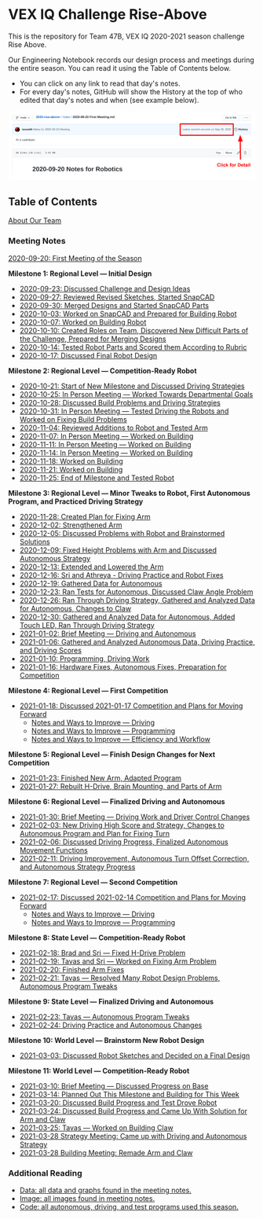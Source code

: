 # VEX IQ Challenge Rise-Above

This is the repository for Team 47B, VEX IQ 2020-2021 season challenge Rise Above.

Our Engineering Notebook records our design process and meetings during the entire season. You can read it using the Table of Contents below.  
- You can click on any link to read that day's notes.
- For every day's notes, GitHub will show the History at the top of who edited that day's notes and when (see example below).

![History and Timestamp](./img/readme-history.png)

## Table of Contents

[About Our Team](./notes/Team%20Bios.md)  

### Meeting Notes

[2020-09-20: First Meeting of the Season](./notes/2020-09-20%20First%20Meeting.md)

**Milestone 1: Regional Level — Initial Design**
- [2020-09-23: Discussed Challenge and Design Ideas](./notes/2020-09-23%20Remote%20Meeting.md)
- [2020-09-27: Reviewed Revised Sketches, Started SnapCAD](./notes/2020-09-27%20Meeting%20Notes.md)
- [2020-09-30: Merged Designs and Started SnapCAD Parts](./notes/2020-09-30%20Meeting%20Notes.md)
- [2020-10-03: Worked on SnapCAD and Prepared for Building Robot](./notes/2020-10-03%20Meeting%20Notes.md)
- [2020-10-07: Worked on Building Robot](./notes/2020-10-07%20Meeting%20Notes.md)
- [2020-10-10: Created Roles on Team, Discovered New Difficult Parts of the Challenge, Prepared for Merging Designs](./notes/2020-10-10%20Meeting%20Notes.md)
- [2020-10-14: Tested Robot Parts and Scored them According to Rubric](./notes/2020-10-14%20Meeting%20Notes.md)
- [2020-10-17: Discussed Final Robot Design](./notes/2020-10-17%20Meeting%20Notes.md)

**Milestone 2: Regional Level — Competition-Ready Robot**
- [2020-10-21: Start of New Milestone and Discussed Driving Strategies](./notes/2020-10-21%20Meeting%20Notes.md)
- [2020-10-25: In Person Meeting — Worked Towards Departmental Goals](./notes/2020-10-25%20Meeting%20Notes.md)
- [2020-10-28: Discussed Build Problems and Driving Strategies](./notes/2020-10-28%20Meeting%20Notes.md)
- [2020-10-31: In Person Meeting — Tested Driving the Robots and Worked on Fixing Build Problems](./notes/2020-10-31%20Meeting%20Notes.md)
- [2020-11-04: Reviewed Additions to Robot and Tested Arm](./notes/2020-11-04%20Meeting%20Notes.md)
- [2020-11-07: In Person Meeting — Worked on Building](./notes/2020-11-07%20Meeting%20Notes.md)
- [2020-11-11: In Person Meeting — Worked on Building](./notes/2020-11-11%20Meeting%20Notes.md)
- [2020-11-14: In Person Meeting — Worked on Building](./notes/2020-11-14%20Meeting%20Notes.md)
- [2020-11-18: Worked on Building](./notes/2020-11-18%20Meeting%20Notes.md)
- [2020-11-21: Worked on Building](./notes/2020-11-21%20Meeting%20Notes.md)
- [2020-11-25: End of Milestone and Tested Robot](./notes/2020-11-25%20Meeting%20Notes.md)

**Milestone 3: Regional Level — Minor Tweaks to Robot, First Autonomous Program, and Practiced Driving Strategy**
- [2020-11-28: Created Plan for Fixing Arm](./notes/2020-11-28%20Meeting%20Notes.md)
- [2020-12-02: Strengthened Arm](./notes/2020-12-02%20Meeting%20Notes.md)
- [2020-12-05: Discussed Problems with Robot and Brainstormed Solutions](./notes/2020-12-05%20Meeting%20Notes.md)
- [2020-12-09: Fixed Height Problems with Arm and Discussed Autonomous Strategy](./notes/2020-12-09%20Meeting%20Notes.md)
- [2020-12-13: Extended and Lowered the Arm](./notes/2020-12-13%20Meeting%20Notes.md)
- [2020-12-16: Sri and Athreya - Driving Practice and Robot Fixes](./notes/2020-12-16%20Meeting%20Notes.md)
- [2020-12-19: Gathered Data for Autonomous](./notes/2020-12-19%20Meeting%20Notes.md)
- [2020-12-23: Ran Tests for Autonomous, Discussed Claw Angle Problem](./notes/2020-12-23%20Meeting%20Notes.md)
- [2020-12-26: Ran Through Driving Strategy, Gathered and Analyzed Data for Autonomous, Changes to Claw](./notes/2020-12-26%20Meeting%20Notes.md)
- [2020-12-30: Gathered and Analyzed Data for Autonomous, Added Touch LED, Ran Through Driving Strategy](./notes/2020-12-30%20Meeting%20Notes.md)
- [2021-01-02: Brief Meeting — Driving and Autonomous](./notes/2021-01-02%20Meeting%20Notes.md)
- [2021-01-06: Gathered and Analyzed Autonomous Data, Driving Practice, and Driving Scores](./notes/2021-01-06%20Meeting%20Notes.md)
- [2021-01-10: Programming, Driving Work](./notes/2021-01-10%20Meeting%20Notes.md)
- [2021-01-16: Hardware Fixes, Autonomous Fixes, Preparation for Competition](./notes/2021-01-16%20Meeting%20Notes.md)

**Milestone 4: Regional Level — First Competition**
- [2021-01-18: Discussed 2021-01-17 Competition and Plans for Moving Forward](./notes/2021-01-18%20Meeting%20Notes.md)
  - [Notes and Ways to Improve — Driving](./notes/2021-01-18%20Meeting%20Notes.md#driving-notes)
  - [Notes and Ways to Improve — Programming](./notes/2021-01-18%20Meeting%20Notes.md#programming-notes)
  - [Notes and Ways to Improve — Efficiency and Workflow](./notes/2021-01-18%20Meeting%20Notes.md#efficiency-and-workflow-improvements)
  
**Milestone 5: Regional Level — Finish Design Changes for Next Competition**
- [2021-01-23: Finished New Arm, Adapted Program](./notes/2021-01-23%20Meeting%20Notes.md)
- [2021-01-27: Rebuilt H-Drive, Brain Mounting, and Parts of Arm](./notes/2021-01-27%20Meeting%20Notes.md)

**Milestone 6: Regional Level — Finalized Driving and Autonomous**
- [2021-01-30: Brief Meeting — Driving Work and Driver Control Changes](./notes/2021-01-30%20Meeting%20Notes.md)
- [2021-02-03: New Driving High Score and Strategy, Changes to Autonomous Program and Plan for Fixing Turn](./notes/2021-02-03%20Meeting%20Notes.md)
- [2021-02-06: Discussed Driving Progress, Finalized Autonomous Movement Functions](./notes/2021-02-06%20Meeting%20Notes.md)
- [2021-02-11: Driving Improvement, Autonomous Turn Offset Correction, and Autonomous Strategy Progress](./notes/2021-02-11%20Meeting%20Notes.md)

**Milestone 7: Regional Level — Second Competition**
- [2021-02-17: Discussed 2021-02-14 Competition and Plans for Moving Forward](./notes/2021-02-17%20Meeting%20Notes.md)
  - [Notes and Ways to Improve — Driving](./notes/2021-02-17%20Meeting%20Notes.md#driving-notes)
  - [Notes and Ways to Improve — Programming](./notes/2021-02-17%20Meeting%20Notes.md#programming-notes)

**Milestone 8: State Level — Competition-Ready Robot**
- [2021-02-18: Brad and Sri — Fixed H-Drive Problem](./notes/2021-02-18%20Meeting%20Notes.md)
- [2021-02-19: Tavas and Sri — Worked on Fixing Arm Problem](./notes/2021-02-19%20Meeting%20Notes.md)
- [2021-02-20: Finished Arm Fixes](./notes/2021-02-20%20Meeting%20Notes.md)
- [2021-02-21: Tavas — Resolved Many Robot Design Problems, Autonomous Program Tweaks](./notes/2021-02-21%20Meeting%20Notes.md)

**Milestone 9: State Level — Finalized Driving and Autonomous**
- [2021-02-23: Tavas — Autonomous Program Tweaks](./notes/2021-02-23%20Meeting%20Notes.md)
- [2021-02-24: Driving Practice and Autonomous Changes](./notes/2021-02-24%20Meeting%20Notes.md)

**Milestone 10: World Level — Brainstorm New Robot Design**
- [2021-03-03: Discussed Robot Sketches and Decided on a Final Design](./notes/2021-03-03%20Meeting%20Notes.md)

**Milestone 11: World Level — Competition-Ready Robot**
- [2021-03-10: Brief Meeting — Discussed Progress on Base](./notes/2021-03-10%20Meeting%20Notes.md)
- [2021-03-14: Planned Out This Milestone and Building for This Week](./notes/2021-03-14%20Meeting%20Notes.md)
- [2021-03-20: Discussed Build Progress and Test Drove Robot](./notes/2021-03-20%20Meeting%20Notes.md)
- [2021-03-24: Discussed Build Progress and Came Up With Solution for Arm and Claw](./notes/2021-03-24%20Meeting%20Notes.md)
- [2021-03-25: Tavas — Worked on Building Claw](./notes/2021-03-25%20Meeting%20Notes.md)
- [2021-03-28 Strategy Meeting: Came up with Driving and Autonomous Strategy](./notes/2021-03-28%20Strategy%20Notes.md)
- [2021-03-28 Building Meeting: Remade Arm and Claw](./notes/2021-03-28%20Build%20Notes.md)

### Additional Reading

- [Data: all data and graphs found in the meeting notes.](./data/README.md)
- [Image: all images found in meeting notes.](./img)
- [Code: all autonomous, driving, and test programs used this season.](./code)
